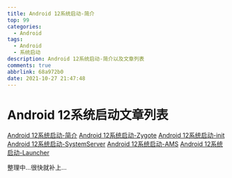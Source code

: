 ```yaml
---
title: Android 12系统启动-简介
top: 99
categories:
  - Android
tags:
  - Android
  - 系统启动
description: Android 12系统启动-简介以及文章列表
comments: true
abbrlink: 68a972b0
date: 2021-10-27 21:47:48
---
```

<!--more-->
<meta name="referrer" content="no-referrer"/>

# Android 12系统启动文章列表
[Android 12系统启动-简介](https://journeyos.github.io/archives/68a972b0.html)
[Android 12系统启动-Zygote](https://journeyos.github.io/archives/6049d7b6.html)
[Android 12系统启动-init](https://journeyos.github.io/archives/ca7c5e61.html)
[Android 12系统启动-SystemServer](https://journeyos.github.io/archives/1acbe70b.html)
[Android 12系统启动-AMS](https://journeyos.github.io/archives/49ff48d4.html)
[Android 12系统启动-Launcher](https://journeyos.github.io/archives/d6edba4e.html)


整理中...很快就补上...